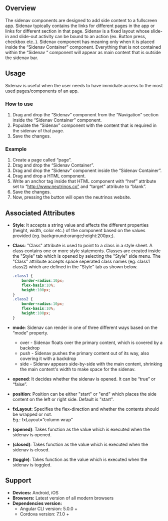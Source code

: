 ## Overview
The sidenav components are designed to add side content to a fullscreen app. Sidenav typically contains the links for different pages in the app or links for different section in that page. Sidenav is a fixed layout whose slide-in and slide-out activity can be bound to an action (ex. Button press, checkbox etc..). 
Sidenav component has meaning only when it is placed inside the “Sidenav Container” component.
Everything that is not contained within the “Sidenav “ component will appear as main content that is outside the sidenav bar.

## Usage
Sidenav is useful when the user needs to have immidiate access to the most used pages/components of an app.

### How to use

1. Drag and drop the “Sidenav” component from the “Navigation” section inside the “Sidenav Container” component.
2. Populate the “Sidenav” component with the content that is required in the sidenav of that page.
3. Save the changes.

### Example

1. Create a page called “page”.
2. Drag and drop the “Sidenav Container”.
3. Drag and drop the “Sidenav” component inside the “Sidenav Container”.
4. Drag and drop a HTML component.
5. Write an anchor tag inside that HTML component with “href” attribute set to “http://www.neutrinos.co”  and “target” attribute to “blank”.
6. Save the changes.
7. Now, pressing the button will open the neutrinos website.

## Associated Attributes
- **Style**: It accepts a string value and affects the different properties (height, width, color etc.) of the component based on the values provided (eg. background:orange;height:200px;).

- **Class**: "Class" attribute is used to point to a class in a style sheet. A class contains one or more style statements. Classes are created inside the "Style" tab which is opened by selecting the "Style" side menu. The "Class" attribute accepts space seperated class names (eg. class1 class2) which are defined in the "Style" tab as shown below.
    ```css
    .class1 {
        border-radius:10px;
        flex-basis:10%;
        height:100px;
    }
    .class2 {
        border-radius:10px;
        flex-basis:10%;
        height:100px;
    }
    
    ```
- **mode**: Sidenav can render in one of three different ways based on the “mode” property.
	* over - Sidenav floats over the primary content, which is covered by a backdrop
	* push - Sidenav pushes the primary content out of its way, also covering it with a backdrop
	* side - Sidenav appears side-by-side with the main content, shrinking the main content's width to make space for the sidenav.
- **opened**: It decides whether the sidenav is opened. It can be “true” or “false”.
- **position**: Position can be either "start" or "end" which places the side content on the left or right side. Default is "start".

- **fxLayout**: Specifies the flex-direction and whether the contents should be wrapped or not.  
Eg.: fxLayout=”column wrap”

- **(opened)**: Takes function as the value which is executed when the sidenav is opened.

- **(closed)**: Takes function as the value which is executed when the sidenav is closed.

- **(toggle)**: Takes function as the value which is executed when the sidenav is toggled.




## Support
- **Devices:** Android, iOS
- **Browsers:**  Latest version of all modern browsers
- **Dependencies version:** 
    - Angular CLI version: 5.0.0 + 
    - Cordova version: 7.1.0 +


